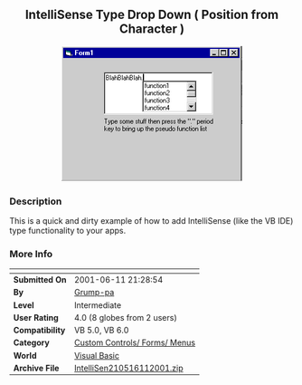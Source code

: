 ﻿<div align="center">

## IntelliSense Type Drop Down \( Position from Character \)

<img src="PIC20016112244228752.gif">
</div>

### Description

This is a quick and dirty example of how to add IntelliSense (like the VB IDE) type functionality to your apps.
 
### More Info
 


<span>             |<span>
---                |---
**Submitted On**   |2001-06-11 21:28:54
**By**             |[Grump\-pa](https://github.com/Planet-Source-Code/PSCIndex/blob/master/ByAuthor/grump-pa.md)
**Level**          |Intermediate
**User Rating**    |4.0 (8 globes from 2 users)
**Compatibility**  |VB 5\.0, VB 6\.0
**Category**       |[Custom Controls/ Forms/  Menus](https://github.com/Planet-Source-Code/PSCIndex/blob/master/ByCategory/custom-controls-forms-menus__1-4.md)
**World**          |[Visual Basic](https://github.com/Planet-Source-Code/PSCIndex/blob/master/ByWorld/visual-basic.md)
**Archive File**   |[IntelliSen210516112001\.zip](https://github.com/Planet-Source-Code/grump-pa-intellisense-type-drop-down-position-from-character__1-24013/archive/master.zip)








